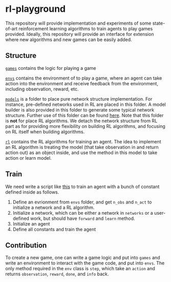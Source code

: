 # rl-playground

 This repository will provide implementation and experiments of some state-of-art reinforcement learning algorithms to train agents to play games provided. Ideally, this repository will provide an interface for extension where new algorithms and new games can be easily added. 



## Structure

[`games`](https://github.com/Kytabyte/rl-playground/tree/master/games) contains the logic for playing a game

[`envs`](https://github.com/Kytabyte/rl-playground/tree/master/envs) contains the environment of to play a game, where an agent can take action into the environment and receive feedback from the environment, including observation, reward, etc.

[`models`](https://github.com/Kytabyte/rl-playground/tree/master/models) is a folder to place pure network structure implementation. For instance, pre-defined networks used in RL are placed in this folder. A model builder is also provided in this folder to generate some typical network structure. Further use of this folder can be found [here](https://github.com/Kytabyte/rl-playground/tree/master/models). Note that this folder is **not** for place RL algorithms. We detach the network structure from RL part as for providing more flexibility on building RL algorithms, and focusing on RL  itself when building algorithms.

[`rl`](https://github.com/Kytabyte/rl-playground/tree/master/rl) contains the RL algorithms for training an agent. The idea to implement an RL algorithm is treating the model (that take observation in and return action out) as an object inside, and use the method in this model to take action or learn model.



## Train

We need write a script like [this](https://github.com/Kytabyte/rl-playground/blob/master/train.py) to train an agent with a bunch of constant defined inside as follows.

1. Define an evrionment from `envs` folder, and get `n_obs` and `n_act` to initialize a network and a RL algorithm.
2. Initialize a network, which can be either a network in `networks` or a user-defined work, but should have `forward` and `learn` method.
3. Initialize an agent
4. Define all constants and train the agent



## Contribution

To create a new game, one can write a game logic and put into `games` and write an environment to interact with the game code, and put into `envs`. The only method required in the `env` class is `step`, which take an `action` and returns `observation`, `reward`, `done`, and `info` back.

